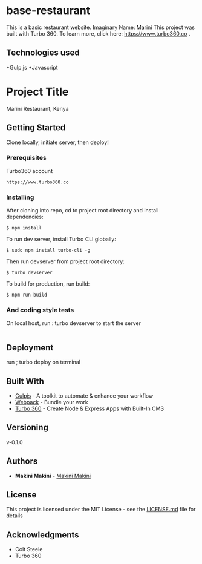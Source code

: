 # base-restaurant

This is a basic restaurant website. Imaginary Name: Marini
This project was built with Turbo 360. To learn more, click here: https://www.turbo360.co . 

## Technologies used
*Gulp.js 
*Javascript

# Project Title

Marini Restaurant, Kenya

## Getting Started

Clone locally, initiate server, then deploy!

### Prerequisites

Turbo360 account

```
https://www.turbo360.co
```

### Installing

After cloning into repo, cd to project root directory and install dependencies:

```
$ npm install
```

To run dev server, install Turbo CLI globally:

```
$ sudo npm install turbo-cli -g
```

Then run devserver from project root directory:

```
$ turbo devserver
```

To build for production, run build:

```
$ npm run build
```

### And coding style tests

On local host, run : turbo devserver to start the server

```

```

## Deployment

run ; turbo deploy on terminal

## Built With

* [Gulpjs](https://gulpjs.com/) - A toolkit to automate & enhance your workflow
* [Webpack](https://webpack.js.org/) - Bundle your work
* [Turbo 360](https://www.turbo360.co/) - Create Node & Express Apps with Built-In CMS


## Versioning

v-0.1.0

## Authors

* **Makini Makini** - [Makini Makini](https://makini-makini.herokuapp.com/)



## License

This project is licensed under the MIT License - see the [LICENSE.md](LICENSE.md) file for details

## Acknowledgments

* Colt Steele
* Turbo 360
